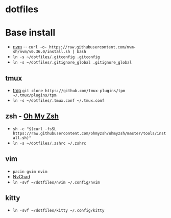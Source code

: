 # dotfiles

# Base install

- [nvm](https://github.com/nvm-sh/nvm#installing-and-updating)
-- `curl -o- https://raw.githubusercontent.com/nvm-sh/nvm/v0.36.0/install.sh | bash`
- `ln -s ~/dotfiles/.gitconfig .gitconfig`
- `ln -s ~/dotfiles/.gitignore_global .gitignore_global`

## tmux

- [tmp](https://github.com/tmux-plugins/tpm) `git clone https://github.com/tmux-plugins/tpm ~/.tmux/plugins/tpm`
- `ln -s ~/dotfiles/.tmux.conf ~/.tmux.conf`

## zsh - [Oh My Zsh](https://github.com/ohmyzsh/ohmyzsh)

- `sh -c "$(curl -fsSL https://raw.githubusercontent.com/ohmyzsh/ohmyzsh/master/tools/install.sh)"`
- `ln -s ~/dotfiles/.zshrc ~/.zshrc`

## vim

- `pacin gvim nvim`
- [NvChad](https://spacevim.org/quick-start-guide/)
- `ln -svf ~/dotfiles/nvim ~/.config/nvim`

## kitty

- `ln -svf ~/dotfiles/kitty ~/.config/kitty`

